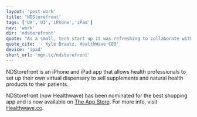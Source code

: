 ```yaml
---
layout: 'post-work'
title: 'NDStorefront'
tags: ['UX','UI','iPhone','iPad']
nav: 'work'
dir: 'ndstorefront'
quote: "As a small, tech start up it was refreshing to collaborate with a young group of dedicated and knowledgeable mobile developers. The MBS team understood our start up culture and worked so closely with us, that we considered them a part of our team. Attention to detail, work ethic and a solid team makes MBS a continued go-to for our business."
quote_cite: '- Kyle Braatz, HealthWave CEO'
device: 'ipad'
short_url: 'mgn.tc/ndstorefront'
---
```

NDStorefront is an iPhone and iPad app that allows health professionals to set up their own virtual dispensary to sell supplements and natural health products to their patients.

NDStorefront (now Healthwave) has been nominated for the best shopping app and is now available on [The App Store](https://itunes.apple.com/ca/app/health-wave-for-ipad/id500825476?mt=8&uo=4). For more info, visit [Healthwave.co](http://healthwave.co).